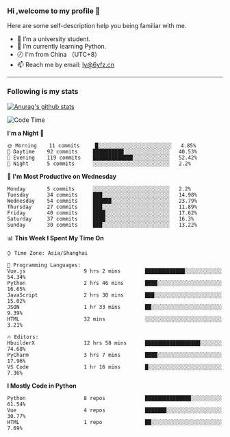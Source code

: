 ### Hi ,welcome to my profile 👋
Here are some self-description help you being familiar with me.
<!--
**liuyunfz/liuyunfz** is a ✨ _special_ ✨ repository because its `README.md` (this file) appears on your GitHub profile.
- 👯 I’m looking to collaborate on ...
- 🤔 I’m looking for help with ...
Here are some ideas to get you started:
-->
- 🏫 I’m a university student.
- 💪 I’m currently learning Python.
- 🕗 I'm from China （UTC+8）
- 📫 Reach me by email: [ly@6yfz.cn](mailto:ly@6yfz.cn)
  
---
### Following is my stats
  
[![Anurag's github stats](https://github-readme-stats.vercel.app/api?username=liuyunfz)](https://github.com/anuraghazra/github-readme-stats)
  
<!--START_SECTION:waka-->
![Code Time](http://img.shields.io/badge/Code%20Time-206%20hrs%205%20mins-blue)

**I'm a Night 🦉** 

```text
🌞 Morning    11 commits     █░░░░░░░░░░░░░░░░░░░░░░░░   4.85% 
🌆 Daytime    92 commits     ██████████░░░░░░░░░░░░░░░   40.53% 
🌃 Evening    119 commits    █████████████░░░░░░░░░░░░   52.42% 
🌙 Night      5 commits      ░░░░░░░░░░░░░░░░░░░░░░░░░   2.2%

```
📅 **I'm Most Productive on Wednesday** 

```text
Monday       5 commits      ░░░░░░░░░░░░░░░░░░░░░░░░░   2.2% 
Tuesday      34 commits     ███░░░░░░░░░░░░░░░░░░░░░░   14.98% 
Wednesday    54 commits     ██████░░░░░░░░░░░░░░░░░░░   23.79% 
Thursday     27 commits     ███░░░░░░░░░░░░░░░░░░░░░░   11.89% 
Friday       40 commits     ████░░░░░░░░░░░░░░░░░░░░░   17.62% 
Saturday     37 commits     ████░░░░░░░░░░░░░░░░░░░░░   16.3% 
Sunday       30 commits     ███░░░░░░░░░░░░░░░░░░░░░░   13.22%

```


📊 **This Week I Spent My Time On** 

```text
⌚︎ Time Zone: Asia/Shanghai

💬 Programming Languages: 
Vue.js                   9 hrs 2 mins        █████████████░░░░░░░░░░░░   54.34% 
Python                   2 hrs 46 mins       ████░░░░░░░░░░░░░░░░░░░░░   16.65% 
JavaScript               2 hrs 30 mins       ███░░░░░░░░░░░░░░░░░░░░░░   15.02% 
JSON                     1 hr 33 mins        ██░░░░░░░░░░░░░░░░░░░░░░░   9.39% 
HTML                     32 mins             ░░░░░░░░░░░░░░░░░░░░░░░░░   3.21%

🔥 Editors: 
HbuilderX                12 hrs 58 mins      ██████████████████░░░░░░░   74.68% 
PyCharm                  3 hrs 7 mins        ████░░░░░░░░░░░░░░░░░░░░░   17.96% 
VS Code                  1 hr 16 mins        █░░░░░░░░░░░░░░░░░░░░░░░░   7.36%

```

**I Mostly Code in Python** 

```text
Python                   8 repos             ███████████████░░░░░░░░░░   61.54% 
Vue                      4 repos             ███████░░░░░░░░░░░░░░░░░░   30.77% 
HTML                     1 repo              ██░░░░░░░░░░░░░░░░░░░░░░░   7.69%

```



<!--END_SECTION:waka-->
